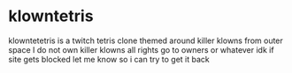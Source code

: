 # klowntetris
klowntetetris is a twitch tetris clone themed around killer klowns from outer space
I do not own killer klowns all rights go to owners or whatever idk
if site gets blocked let me know so i can try to get it back 
